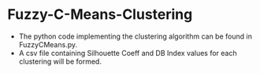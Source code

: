 # Fuzzy-C-Means-Clustering
* The python code implementing the clustering algorithm can be found in FuzzyCMeans.py.
* A csv file containing Silhouette Coeff and DB Index values for each clustering will be formed.
